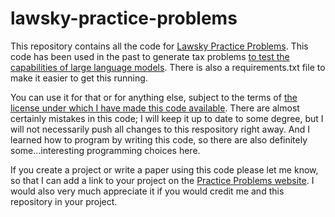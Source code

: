 # lawsky-practice-problems
This repository contains all the code for [Lawsky Practice Problems](https://www.lawskypracticeproblems.org/). This code has been used in the past to generate tax problems [to test the capabilities of large language models](https://papers.ssrn.com/sol3/papers.cfm?abstract_id=4476325). There is also a requirements.txt file to make it easier to get this running.

You can use it for that or for anything else, subject to the terms of [the license under which I have made this code available](https://www.gnu.org/licenses/agpl-3.0.en.html). There are almost certainly mistakes in this code; I will keep it up to date to some degree, but I will not necessarily push all changes to this respository right away. And I learned how to program by writing this code, so there are also definitely some...interesting programming choices here. 

If you create a project or write a paper using this code please let me know, so that I can add a link to your project on the [Practice Problems website](https://www.lawskypracticeproblems.org/otherprojects). I would also very much appreciate it if you would credit me and this repository in your project.
